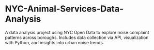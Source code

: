 # NYC-Animal-Services-Data-Analysis
A data analysis project using NYC Open Data to explore noise complaint patterns across boroughs. Includes data collection via API, visualization with Python, and insights into urban noise trends.
